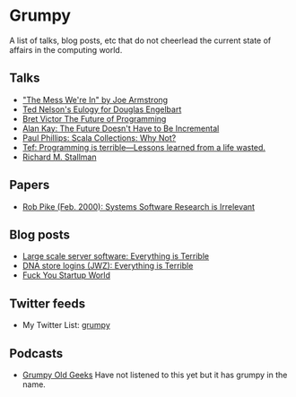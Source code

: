 # Grumpy

A list of talks, blog posts, etc that do not cheerlead the current state of
affairs in the computing world.

## Talks
* ["The Mess We're In" by Joe Armstrong](https://www.youtube.com/watch?v=lKXe3HUG2l4)
* [Ted Nelson's Eulogy for Douglas Engelbart](https://www.youtube.com/watch?v=yMjPqr1s-cg)
* [Bret Victor The Future of Programming](https://www.youtube.com/watch?v=8pTEmbeENF4)
* [Alan Kay: The Future Doesn't Have to Be Incremental](https://www.youtube.com/watch?v=gTAghAJcO1o)
* [Paul Phillips: Scala Collections: Why Not?](https://www.youtube.com/watch?v=uiJycy6dFSQ)
* [Tef: Programming is terrible—Lessons learned from a life wasted.](https://www.youtube.com/watch?v=csyL9EC0S0c)
* [Richard M. Stallman](https://www.youtube.com/watch?v=uFMMXRoSxnA)

## Papers
* [Rob Pike (Feb. 2000): Systems Software Research is Irrelevant](http://herpolhode.com/rob/utah2000.pdf)

## Blog posts
* [Large scale server software: Everything is Terrible](http://ferd.ca/lessons-learned-while-working-on-large-scale-server-software.html)
* [DNA store logins (JWZ): Everything is Terrible](http://www.jwz.org/blog/2015/04/dna-store-logins/)
* [Fuck You Startup World](https://medium.com/@shemag8/fuck-you-startup-world-ab6cc72fad0e#.f9zidmz6t)

## Twitter feeds
* My Twitter List: [grumpy](https://twitter.com/uhAndrew/lists/grumpy)

## Podcasts
* [Grumpy Old Geeks](http://tunein.com/radio/Grumpy-Old-Geeks-p561624/) Have not listened to this yet but it has grumpy in the name.

